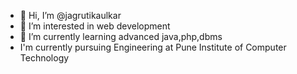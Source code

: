 - 👋 Hi, I’m @jagrutikaulkar
- 👀 I’m interested in web development
- 🌱 I’m currently learning advanced java,php,dbms
-  I'm currently pursuing Engineering at Pune Institute of Computer Technology

<!---
jagrutikaulkar/jagrutikaulkar is a ✨ special ✨ repository because its `README.md` (this file) appears on your GitHub profile.
You can click the Preview link to take a look at your changes.
--->
